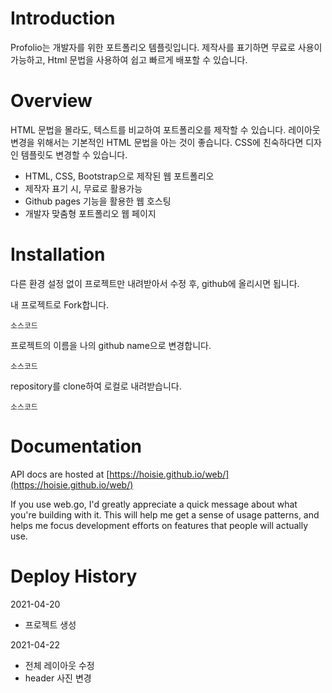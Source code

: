 # Introduction

Profolio는 개발자를 위한 포트폴리오 템플릿입니다. 제작사를 표기하면 무료로 사용이 가능하고, Html 문법을 사용하여 쉽고 빠르게 배포할 수 있습니다.

# **Overview**

HTML 문법을 몰라도, 텍스트를 비교하여 포트폴리오를 제작할 수 있습니다. 레이아웃 변경을 위해서는 기본적인 HTML 문법을 아는 것이 좋습니다. CSS에 친숙하다면 디자인 템플릿도 변경할 수 있습니다.

- HTML, CSS, Bootstrap으로 제작된 웹 포트폴리오
- 제작자 표기 시, 무료로 활용가능
- Github pages 기능을 활용한 웹 호스팅
- 개발자 맞춤형 포트폴리오 웹 페이지

# Installation

다른 환경 설정 없이 프로젝트만 내려받아서 수정 후, github에 올리시면 됩니다.

내 프로젝트로 Fork합니다.

```
소스코드
```
프로젝트의 이름을 나의 github name으로 변경합니다.

```
소스코드
```

repository를 clone하여 로컬로 내려받습니다. 

```
소스코드
```

# **Documentation**

API docs are hosted at [https://hoisie.github.io/web/](https://hoisie.github.io/web/)

If you use web.go, I'd greatly appreciate a quick message about what you're building with it. This will help me get a sense of usage patterns, and helps me focus development efforts on features that people will actually use.

# Deploy History

2021-04-20

- 프로젝트 생성

2021-04-22

- 전체 레이아웃 수정
- header 사진 변경
